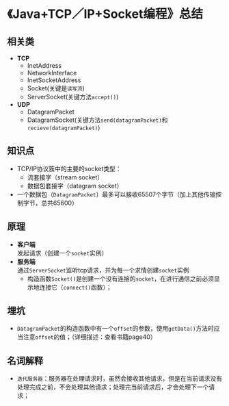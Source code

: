 # 《Java+TCP／IP+Socket编程》总结

## 相关类
* **TCP**
  * InetAddress
  * NetworkInterface
  * InetSocketAddress
  * Socket(关键是`读写流`)
  * ServerSocket(关键方法`accept()`)
* **UDP**
  * DatagramPacket
  * DatagramSocket(关键方法`send(datagramPacket)`和`recieve(datagramPacket)`)  

## 知识点
* TCP/IP协议簇中的主要的socket类型：
  * 流套接字（stream socket）
  * 数据包套接字（datagram socket）
* 一个数据包（`DatagramPacket`）最多可以接收65507个字节（加上其他传输控制字节，总共65600）


## 原理
* **客户端**  
发起请求（创建一个`socket`实例）  
* **服务端**  
通过`ServerSocket`监听tcp请求，并为每一个求情创建`socket`实例
  - 构造函数`Socket()`是创建一个没有连接的`socket`，在进行通信之前必须显示地连接它（`connect()`函数）；

## 埋坑
* `DatagramPacket`的构造函数中有一个`offset`的参数，使用`getData()`方法时应当注意`offset`的值；（详细描述：查看书籍page40）

## 名词解释
* `迭代服务器`：服务器在处理请求时，虽然会接收其他请求，但是在当前请求没有处理完成之前，不会处理其他请求；处理完当前请求后，才会处理下一个请求；

